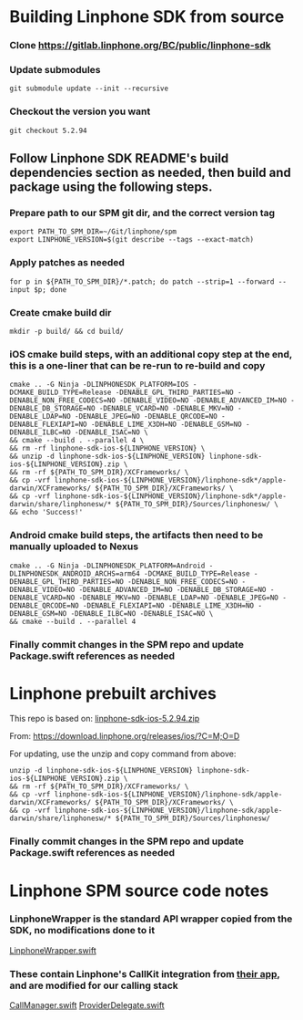 
# Building Linphone SDK from source

### Clone https://gitlab.linphone.org/BC/public/linphone-sdk

### Update submodules

```
git submodule update --init --recursive
```

### Checkout the version you want

```
git checkout 5.2.94
```

## Follow Linphone SDK README's build dependencies section as needed, then build and package using the following steps.

### Prepare path to our SPM git dir, and the correct version tag

```
export PATH_TO_SPM_DIR=~/Git/linphone/spm
export LINPHONE_VERSION=$(git describe --tags --exact-match)
```

### Apply patches as needed

```
for p in ${PATH_TO_SPM_DIR}/*.patch; do patch --strip=1 --forward --input $p; done
```

### Create cmake build dir

```
mkdir -p build/ && cd build/
```

### iOS cmake build steps, with an additional copy step at the end, this is a one-liner that can be re-run to re-build and copy

```
cmake .. -G Ninja -DLINPHONESDK_PLATFORM=IOS -DCMAKE_BUILD_TYPE=Release -DENABLE_GPL_THIRD_PARTIES=NO -DENABLE_NON_FREE_CODECS=NO -DENABLE_VIDEO=NO -DENABLE_ADVANCED_IM=NO -DENABLE_DB_STORAGE=NO -DENABLE_VCARD=NO -DENABLE_MKV=NO -DENABLE_LDAP=NO -DENABLE_JPEG=NO -DENABLE_QRCODE=NO -DENABLE_FLEXIAPI=NO -DENABLE_LIME_X3DH=NO -DENABLE_GSM=NO -DENABLE_ILBC=NO -DENABLE_ISAC=NO \
&& cmake --build . --parallel 4 \
&& rm -rf linphone-sdk-ios-${LINPHONE_VERSION} \
&& unzip -d linphone-sdk-ios-${LINPHONE_VERSION} linphone-sdk-ios-${LINPHONE_VERSION}.zip \
&& rm -rf ${PATH_TO_SPM_DIR}/XCFrameworks/ \
&& cp -vrf linphone-sdk-ios-${LINPHONE_VERSION}/linphone-sdk*/apple-darwin/XCFrameworks/ ${PATH_TO_SPM_DIR}/XCFrameworks/ \
&& cp -vrf linphone-sdk-ios-${LINPHONE_VERSION}/linphone-sdk*/apple-darwin/share/linphonesw/* ${PATH_TO_SPM_DIR}/Sources/linphonesw/ \
&& echo 'Success!'
```

### Android cmake build steps, the artifacts then need to be manually uploaded to Nexus

```
cmake .. -G Ninja -DLINPHONESDK_PLATFORM=Android -DLINPHONESDK_ANDROID_ARCHS=arm64 -DCMAKE_BUILD_TYPE=Release -DENABLE_GPL_THIRD_PARTIES=NO -DENABLE_NON_FREE_CODECS=NO -DENABLE_VIDEO=NO -DENABLE_ADVANCED_IM=NO -DENABLE_DB_STORAGE=NO -DENABLE_VCARD=NO -DENABLE_MKV=NO -DENABLE_LDAP=NO -DENABLE_JPEG=NO -DENABLE_QRCODE=NO -DENABLE_FLEXIAPI=NO -DENABLE_LIME_X3DH=NO -DENABLE_GSM=NO -DENABLE_ILBC=NO -DENABLE_ISAC=NO \
&& cmake --build . --parallel 4
```

### Finally commit changes in the SPM repo and update Package.swift references as needed

# Linphone prebuilt archives

This repo is based on: [linphone-sdk-ios-5.2.94.zip](https://download.linphone.org/releases/ios/linphone-sdk-ios-5.2.94.zip)

From: https://download.linphone.org/releases/ios/?C=M;O=D

For updating, use the unzip and copy command from above:

```
unzip -d linphone-sdk-ios-${LINPHONE_VERSION} linphone-sdk-ios-${LINPHONE_VERSION}.zip \
&& rm -rf ${PATH_TO_SPM_DIR}/XCFrameworks/ \
&& cp -vrf linphone-sdk-ios-${LINPHONE_VERSION}/linphone-sdk/apple-darwin/XCFrameworks/ ${PATH_TO_SPM_DIR}/XCFrameworks/ \
&& cp -vrf linphone-sdk-ios-${LINPHONE_VERSION}/linphone-sdk/apple-darwin/share/linphonesw/* ${PATH_TO_SPM_DIR}/Sources/linphonesw/
```

### Finally commit changes in the SPM repo and update Package.swift references as needed

# Linphone SPM source code notes

### LinphoneWrapper is the standard API wrapper copied from the SDK, no modifications done to it
[LinphoneWrapper.swift](Sources/linphonesw/LinphoneWrapper.swift)

### These contain Linphone's CallKit integration from [their app](https://gitlab.linphone.org/BC/public/linphone-iphone), and are modified for our calling stack
[CallManager.swift](Sources/linphonesw/CallManager.swift)
[ProviderDelegate.swift](Sources/linphonesw/ProviderDelegate.swift)
